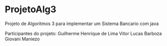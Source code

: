# ProjetoAlg3
Projeto de Algoritmos 3 para implementar um Sistema Bancario com java

Participantes do projeto:
Guilherme Henrique de Lima
Vitor Lucas Barboza
Giovani Maniezo
